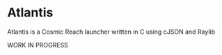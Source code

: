 # Atlantis

Atlantis is a Cosmic Reach launcher written in C using cJSON and Raylib

WORK IN PROGRESS
